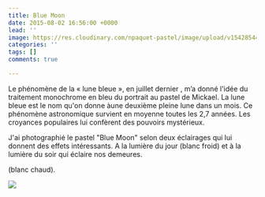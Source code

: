 ```yaml
---
title: Blue Moon
date: 2015-08-02 16:56:00 +0000
lead: ''
image: https://res.cloudinary.com/npaquet-pastel/image/upload/v1542854442/Blue-Moon-2-pastel-25-X-30-cm-2015.jpg
categories: ''
tags: []
comments: true

---
```

Le phénomène de la « lune bleue », en juillet dernier , m’a donné l'idée du traitement monochrome en bleu du portrait au pastel de Mickael. La lune bleue est le nom qu'on donne àune deuxième pleine lune dans un mois. Ce phénomène astronomique survient en moyenne toutes les 2,7 années. Les croyances populaires lui confèrent des pouvoirs mystérieux.

 J'ai photographié le pastel "Blue Moon" selon deux éclairages qui lui donnent des effets intéressants. A la lumière du jour (blanc froid) et à la lumière du soir qui éclaire nos demeures.

(blanc chaud).

![](https://res.cloudinary.com/npaquet-pastel/image/upload/v1547414810/11825916_1629331034002804_2389479919027249522_n.jpg)